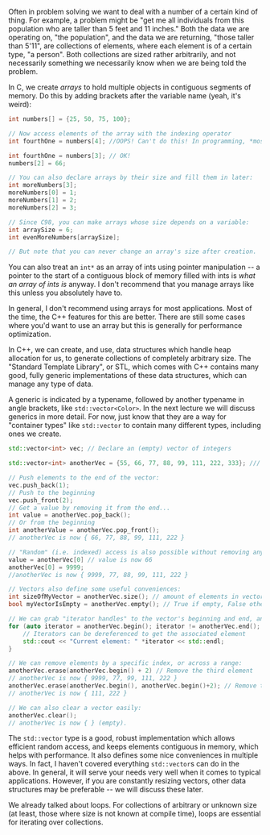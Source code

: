 Often in problem solving we want to deal with a number of a certain kind of thing. For example, a problem might be "get me all individuals from this population who are taller than 5 feet and 11 inches." Both the data we are operating on, "the population", and the data we are returning, "those taller than 5'11", are collections of elements, where each element is of a certain type, "a person". Both collections are sized rather arbitrarily, and not necessarily something we necessarily know when we are being told the problem.

In C, we create *arrays* to hold multiple objects in contiguous segments of memory. Do this by adding brackets after the variable name (yeah, it's weird):
```c
int numbers[] = {25, 50, 75, 100};

// Now access elements of the array with the indexing operator
int fourthOne = numbers[4]; //OOPS! Can't do this! In programming, *most* things are "Zero-indexed", i.e their first element is at index 0.

int fourthOne = numbers[3]; // OK!
numbers[2] = 66;

// You can also declare arrays by their size and fill them in later:
int moreNumbers[3];
moreNumbers[0] = 1;
moreNumbers[1] = 2;
moreNumbers[2] = 3;

// Since C98, you can make arrays whose size depends on a variable:
int arraySize = 6;
int evenMoreNumbers[arraySize];

// But note that you can never change an array's size after creation.
```

You can also treat an `int*` as an array of ints using pointer manipulation -- a pointer to the start of a contiguous block of memory filled with ints is *what an array of ints is* anyway. I don't recommend that you manage arrays like this unless you absolutely have to.

In general, I don't recommend using arrays for most applications. Most of the time, the C++ features for this are better. There are still some cases where you'd want to use an array but this is generally for performance optimization.

In C++, we can create, and use, data structures which handle heap allocation for us, to generate collections of completely arbitrary size. The "Standard Template Library", or STL, which comes with C++ contains many good, fully generic implementations of these data structures, which can manage any type of data.

A generic is indicated by a typename, followed by another typename in angle brackets, like `std::vector<Color>`. In the next lecture we will discuss generics in more detail. For now, just know that they are a way for "container types" like `std::vector` to contain many different types, including ones we create.

```cpp
std::vector<int> vec; // Declare an (empty) vector of integers

std::vector<int> anotherVec = {55, 66, 77, 88, 99, 111, 222, 333}; /// Initialize by value-list

// Push elements to the end of the vector:
vec.push_back(1);
// Push to the beginning
vec.push_front(2);
// Get a value by removing it from the end...
int value = anotherVec.pop_back();
// Or from the beginning
int anotherValue = anotherVec.pop_front();
// anotherVec is now { 66, 77, 88, 99, 111, 222 }

// "Random" (i.e. indexed) access is also possible without removing any elements:
value = anotherVec[0] // value is now 66
anotherVec[0] = 9999;
//anotherVec is now { 9999, 77, 88, 99, 111, 222 }

// Vectors also define some useful conveniences:
int sizeOfMyVector = anotherVec.size(); // amount of elements in vector
bool myVectorIsEmpty = anotherVec.empty(); // True if empty, False otherwise

// We can grab "iterator handles" to the vector's beginning and end, and use them to loop
for (auto iterator = anotherVec.begin(); iterator != anotherVec.end(); iterator++) {
	// Iterators can be dereferenced to get the associated element 
	std::cout << "Current element: " *iterator << std::endl;
}

// We can remove elements by a specific index, or across a range:
anotherVec.erase(anotherVec.begin() + 2) // Remove the third element
// anotherVec is now { 9999, 77, 99, 111, 222 }
anotherVec.erase(anotherVec.begin(), anotherVec.begin()+2); // Remove the first 3 elements
// anotherVec is now { 111, 222 }

// We can also clear a vector easily:
anotherVec.clear();
// anotherVec is now { } (empty).
```

The `std::vector` type is a good, robust implementation which allows efficient random access, and keeps elements contiguous in memory, which helps with performance. It also defines some nice conveniences in multiple ways. In fact, I haven't covered everything `std::vector`s can do in the above. In general, it will serve your needs very well when it comes to typical applications. However, if you are constantly resizing vectors, other data structures may be preferable -- we will discuss these later.

We already talked about loops. For collections of arbitrary or unknown size (at least, those where size is not known at compile time), loops are essential for iterating over collections.
